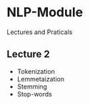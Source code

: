 # NLP-Module
Lectures and Praticals
## Lecture 2
- Tokenization
- Lemmetaization
- Stemming
- Stop-words
